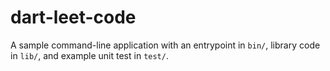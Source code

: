 # dart-leet-code
A sample command-line application with an entrypoint in `bin/`, library code
in `lib/`, and example unit test in `test/`.

